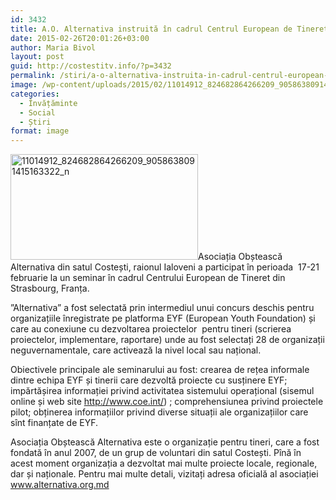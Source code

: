 ```yaml
---
id: 3432
title: A.O. Alternativa instruită în cadrul Centrul European de Tineret
date: 2015-02-26T20:01:26+03:00
author: Maria Bivol
layout: post
guid: http://costestitv.info/?p=3432
permalink: /stiri/a-o-alternativa-instruita-in-cadrul-centrul-european-de-tineret/
image: /wp-content/uploads/2015/02/11014912_824682864266209_9058638091415163322_n.jpg
categories:
  - Învățăminte
  - Social
  - Știri
format: image
---
```

[<img class="alignleft size-medium wp-image-3433" src="/wp-content/uploads/2015/02/11014912_824682864266209_9058638091415163322_n-300x169.jpg" alt="11014912_824682864266209_9058638091415163322_n" width="300" height="169" srcset="http://costestitv.ddev.local/wp-content/uploads/2015/02/11014912_824682864266209_9058638091415163322_n-300x169.jpg 300w, http://costestitv.ddev.local/wp-content/uploads/2015/02/11014912_824682864266209_9058638091415163322_n.jpg 960w" sizes="(max-width: 300px) 100vw, 300px" />](/wp-content/uploads/2015/02/11014912_824682864266209_9058638091415163322_n.jpg)Asociația Obștească Alternativa din satul Costești, raionul Ialoveni a participat în perioada  17-21 februarie la un seminar în cadrul Centrului European de Tineret din Strasbourg, Franța.

”Alternativa” a fost selectată prin intermediul unui concurs deschis pentru organizațiile înregistrate pe platforma EYF (European Youth Foundation) și care au conexiune cu dezvoltarea proiectelor  pentru tineri (scrierea proiectelor, implementare, raportare) unde au fost selectați 28 de organizații neguvernamentale, care activează la nivel local sau național.

Obiectivele principale ale seminarului au fost: crearea de rețea informale dintre echipa EYF și tinerii care dezvoltă proiecte cu susținere EYF; impărtășirea informației privind activitatea sistemului operațional (sisemul online și web site http://www.coe.int/) ; comprehensiunea privind proiectele pilot; obținerea informațiilor privind diverse situații ale organizațiilor care sînt finanțate de EYF.

Asociația Obștească Alternativa este o organizație pentru tineri, care a fost fondată în anul 2007, de un grup de voluntari din satul Costești. Pînă în acest moment organizația a dezvoltat mai multe proiecte locale, regionale, dar și naționale. Pentru mai multe detali, vizitați adresa oficială al asociației www.alternativa.org.md
